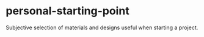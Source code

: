 # personal-starting-point

Subjective selection of materials and designs useful when starting a project.
